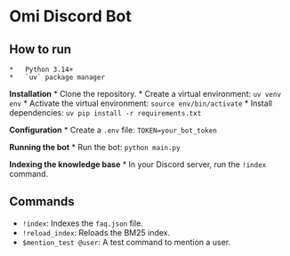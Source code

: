 # Omi Discord Bot

## How to run
    *   Python 3.14+
    *   `uv` package manager

**Installation**
    *   Clone the repository.
    *   Create a virtual environment: `uv venv env`
    *   Activate the virtual environment: `source env/bin/activate`
    *   Install dependencies: `uv pip install -r requirements.txt`

**Configuration**
    *   Create a `.env` file: `TOKEN=your_bot_token`

**Running the bot**
    *   Run the bot: `python main.py`

**Indexing the knowledge base**
    *   In your Discord server, run the `!index` command.

## Commands

*   `!index`: Indexes the `faq.json` file.
*   `!reload_index`: Reloads the BM25 index.
*   `$mention_test @user`: A test command to mention a user.
